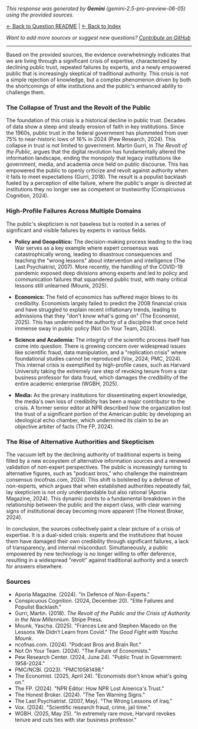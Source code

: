 <!-- 
Generated by: gemini
Model: gemini-2.5-pro-preview-06-05
Prompt type: sources
Generated at: 2025-06-08T19:04:51.928272
-->

*This response was generated by **Gemini** (gemini-2.5-pro-preview-06-05) using the provided sources.*

[← Back to Question README](README.md) | [← Back to Index](../README.md)

*Want to add more sources or suggest new questions? [Contribute on GitHub](https://github.com/justinwest/SuggestedSources)*

---

Based on the provided sources, the evidence overwhelmingly indicates that we are living through a significant crisis of expertise, characterized by declining public trust, repeated failures by experts, and a newly empowered public that is increasingly skeptical of traditional authority. This crisis is not a simple rejection of knowledge, but a complex phenomenon driven by both the shortcomings of elite institutions and the public's enhanced ability to challenge them.

### The Collapse of Trust and the Revolt of the Public

The foundation of this crisis is a historical decline in public trust. Decades of data show a steep and steady erosion of faith in key institutions. Since the 1960s, public trust in the federal government has plummeted from over 75% to near-historic lows of 16% in 2024 (Pew Research, 2024). This collapse in trust is not limited to government. Martin Gurri, in *The Revolt of the Public*, argues that the digital revolution has fundamentally altered the information landscape, ending the monopoly that legacy institutions like government, media, and academia once held on public discourse. This has empowered the public to openly criticize and revolt against authority when it fails to meet expectations (Gurri, 2018). The result is a populist backlash fueled by a perception of elite failure, where the public's anger is directed at institutions they no longer see as competent or trustworthy (Conspicuous Cognition, 2024).

### High-Profile Failures Across Multiple Domains

The public's skepticism is not baseless but is rooted in a series of significant and visible failures by experts in various fields.

*   **Policy and Geopolitics:** The decision-making process leading to the Iraq War serves as a key example where expert consensus was catastrophically wrong, leading to disastrous consequences and teaching the "wrong lessons" about intervention and intelligence (The Last Psychiatrist, 2007). More recently, the handling of the COVID-19 pandemic exposed deep divisions among experts and led to policy and communication failures that squandered public trust, with many critical lessons still unlearned (Mounk, 2025).

*   **Economics:** The field of economics has suffered major blows to its credibility. Economists largely failed to predict the 2008 financial crisis and have struggled to explain recent inflationary trends, leading to admissions that they "don't know what's going on" (The Economist, 2025). This has undermined the authority of a discipline that once held immense sway in public policy (Not On Your Team, 2024).

*   **Science and Academia:** The integrity of the scientific process itself has come into question. There is growing concern over widespread issues like scientific fraud, data manipulation, and a "replication crisis" where foundational studies cannot be reproduced (Vox, 2024; PMC, 2024). This internal crisis is exemplified by high-profile cases, such as Harvard University taking the extremely rare step of revoking tenure from a star business professor for data fraud, which damages the credibility of the entire academic enterprise (WGBH, 2025).

*   **Media:** As the primary institutions for disseminating expert knowledge, the media's own loss of credibility has been a major contributor to the crisis. A former senior editor at NPR described how the organization lost the trust of a significant portion of the American public by developing an ideological echo chamber, which undermined its claim to be an objective arbiter of facts (The FP, 2024).

### The Rise of Alternative Authorities and Skepticism

The vacuum left by the declining authority of traditional experts is being filled by a new ecosystem of alternative information sources and a renewed validation of non-expert perspectives. The public is increasingly turning to alternative figures, such as "podcast bros," who challenge the mainstream consensus (ncofnas.com, 2024). This shift is bolstered by a defense of non-experts, which argues that when established authorities repeatedly fail, lay skepticism is not only understandable but also rational (Aporia Magazine, 2024). This dynamic points to a fundamental breakdown in the relationship between the public and the expert class, with clear warning signs of institutional decay becoming more apparent (The Honest Broker, 2024).

In conclusion, the sources collectively paint a clear picture of a crisis of expertise. It is a dual-sided crisis: experts and the institutions that house them have damaged their own credibility through significant failures, a lack of transparency, and internal misconduct. Simultaneously, a public empowered by new technology is no longer willing to offer deference, resulting in a widespread "revolt" against traditional authority and a search for answers elsewhere.

### Sources

*   Aporia Magazine. (2024). "In Defence of Non-Experts."
*   Conspicuous Cognition. (2024, December 20). "Elite Failures and Populist Backlash."
*   Gurri, Martin. (2018). *The Revolt of the Public and the Crisis of Authority in the New Millennium*. Stripe Press.
*   Mounk, Yascha. (2025). "Frances Lee and Stephen Macedo on the Lessons We Didn’t Learn from Covid." *The Good Fight with Yascha Mounk*.
*   ncofnas.com. (2024). "Podcast Bros and Brain Rot."
*   Not On Your Team. (2024). "The Failure of Economists."
*   Pew Research Center. (2024, June 24). "Public Trust in Government: 1958-2024."
*   PMC/NCBI. (2023). "PMC10581498."
*   The Economist. (2025, April 24). "Economists don't know what's going on."
*   The FP. (2024). "NPR Editor: How NPR Lost America's Trust."
*   The Honest Broker. (2024). "The Ten Warning Signs."
*   The Last Psychiatrist. (2007, May). "The Wrong Lessons of Iraq."
*   Vox. (2024). "Scientific research fraud, crime, jail time."
*   WGBH. (2025, May 25). "In extremely rare move, Harvard revokes tenure and cuts ties with star business professor."